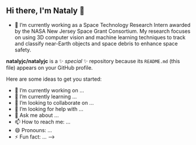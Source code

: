 ## Hi there, I'm Nataly 👋

- 🔭 I’m currently working as a Space Technology Research Intern awarded by the NASA New Jersey Space Grant Consortium. My research focuses on using 3D computer vision and machine learning techniques to track and classify near-Earth objects and space debris to enhance space safety.  

**natalyjc/natalyjc** is a ✨ _special_ ✨ repository because its `README.md` (this file) appears on your GitHub profile.

Here are some ideas to get you started:

- 🔭 I’m currently working on ...
- 🌱 I’m currently learning ...
- 👯 I’m looking to collaborate on ...
- 🤔 I’m looking for help with ...
- 💬 Ask me about ...
- 📫 How to reach me: ...
- 😄 Pronouns: ...
- ⚡ Fun fact: ...
-->
